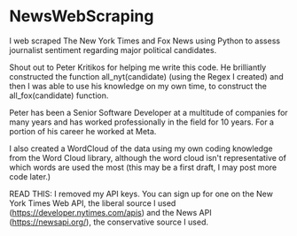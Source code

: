 # NewsWebScraping
I web scraped The New York Times and Fox News using Python to assess journalist sentiment regarding major political candidates. 

Shout out to Peter Kritikos for helping me write this code. He brilliantly constructed the function all_nyt(candidate) (using the Regex I created) and then I was able to use his knowledge on my own time, to construct the all_fox(candidate) function. 

Peter has been a Senior Software Developer at a multitude of companies for many years and has worked professionally in the field for 10 years. For a portion of his career he worked at Meta. 

I also created a WordCloud of the data using my own coding knowledge from the Word Cloud library, although the word cloud isn't representative of which words are used the most (this may be a first draft, I may post more code later.) 

READ THIS: I removed my API keys. You can sign up for one on the New York Times Web API, the liberal source I used (https://developer.nytimes.com/apis) and the News API (https://newsapi.org/), the conservative source I used. 
